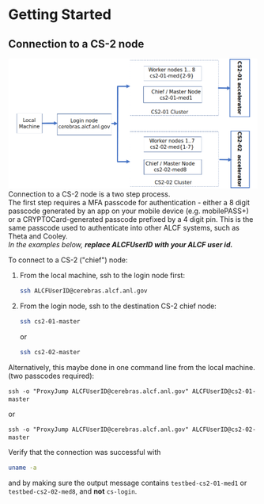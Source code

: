 <!---# Connecting to a CS-2 node--->
# Getting Started

## Connection to a CS-2 node

<!---These instructions presume that you have completed steps 1 and 2 on ALCFs
<a href="https://www.alcf.anl.gov/support-center/get-started">Get Started - Follow these steps to get your research project up and running on ALCF computing resources</a>--->

![CS-2 connection diagram](./Cerebras-connectivity-diagram.png)
Connection to a CS-2 node is a two step process. <br>
The first step requires a MFA passcode for authentication - either a 8 digit passcode generated by an app on your mobile device (e.g. mobilePASS+) or a CRYPTOCard-generated passcode prefixed by a 4 digit pin. This is the same passcode used to authenticate into other ALCF systems, such as Theta and Cooley.<br>
*In the examples below, <strong>replace ALCFUserID with your ALCF user id.</strong>*<br>
<!---[TODO the need for the second authentication step may be eliminated soon.]<br>--->
<!---[TODO testbed-cs2-01-med8.ai.alcf.anl.gov is not currently accessible]<br>--->
To connect to a CS-2 ("chief") node:<br>

1. From the local machine, ssh to the login node first: 
    ```bash
    ssh ALCFUserID@cerebras.alcf.anl.gov
    ```
2. From the login node, ssh to the destination CS-2 chief node:
    ```bash
    ssh cs2-01-master
    ```
    or
    ```bash
    ssh cs2-02-master
    ```

Alternatively, this maybe done in one command line from the local machine. (two passcodes required):
```console
ssh -o "ProxyJump ALCFUserID@cerebras.alcf.anl.gov" ALCFUserID@cs2-01-master
```
or
```console
ssh -o "ProxyJump ALCFUserID@cerebras.alcf.anl.gov" ALCFUserID@cs2-02-master
```

Verify that the connection was successful with
```bash
uname -a
```
and by making sure the output message contains `testbed-cs2-01-med1` or `testbed-cs2-02-med8`, and <strong>not</strong> `cs-login`.

<!--- This is now all set automatically
## Setup the environment

After ssh'ing to a CS-02 chief node,

```console
source /software/cerebras/cs2-02/envs/cs_env.sh
```

The contents of the `cs_env.sh script` is shown below.

```console
export PATH=$PATH:/software/cerebras/cs2-02/bin
export CS_IP=192.168.220.50
```
--->